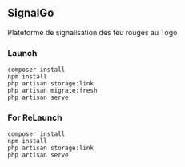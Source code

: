 ## SignalGo
Plateforme de signalisation des feu rouges au Togo

### Launch 
```shell 
composer install
npm install
php artisan storage:link
php artisan migrate:fresh
php artisan serve
```

### For ReLaunch 
```shell 
composer install
npm install
php artisan storage:link
php artisan serve
```
